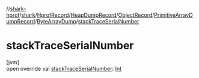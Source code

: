 //[shark-hprof](../../../../../../../index.md)/[shark](../../../../../index.md)/[HprofRecord](../../../../index.md)/[HeapDumpRecord](../../../index.md)/[ObjectRecord](../../index.md)/[PrimitiveArrayDumpRecord](../index.md)/[ByteArrayDump](index.md)/[stackTraceSerialNumber](stack-trace-serial-number.md)

# stackTraceSerialNumber

[jvm]\
open override val [stackTraceSerialNumber](stack-trace-serial-number.md): [Int](https://kotlinlang.org/api/latest/jvm/stdlib/kotlin/-int/index.html)
